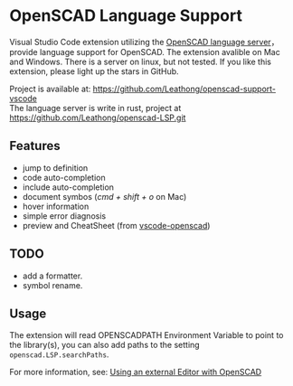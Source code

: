# OpenSCAD Language Support

Visual Studio Code extension utilizing the [OpenSCAD language server](https://github.com/Leathong/openscad-LSP.git)， provide language support for OpenSCAD. The extension avalible on Mac and Windows. There is a server on linux, but not tested. If you like this extension, please light up the stars in GitHub.

Project is available at: <https://github.com/Leathong/openscad-support-vscode>  
The language server is write in rust, project at <https://github.com/Leathong/openscad-LSP.git>

## Features

- jump to definition
- code auto-completion
- include auto-completion
- document symbos (*cmd + shift + o* on Mac)
- hover information
- simple error diagnosis
- preview and CheatSheet (from [vscode-openscad](https://github.com/Antyos/vscode-openscad))


## TODO
- add a formatter. 
- symbol rename.

## Usage

The extension will read OPENSCADPATH Environment Variable to point to the library(s), you can also add paths to the setting `openscad.LSP.searchPaths`.

For more information, see: [Using an external Editor with OpenSCAD](https://en.wikibooks.org/wiki/OpenSCAD_User_Manual/Using_an_external_Editor_with_OpenSCAD)


